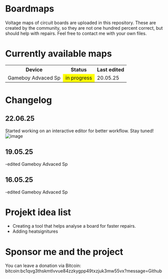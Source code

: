 # Boardmaps
Voltage maps of circuit boards are uploaded in this repository. These are created by the community, so they are not one hundred percent correct, but should help with repairs.  Feel free to contact me with your own files.

# Currently available maps
<table>
  <tr>
    <th>Device</th>
    <th>Status</th>
    <th>Last edited</th>
  </tr>
  <tr>
    <td>Gameboy Advaced Sp</td>
    <td style="background-color: yellow;">in progress</td>
    <td>20.05.25</td>
  </tr>
</table>

# Changelog
## 22.06.25
Started working on an interactive editor for better workflow. Stay tuned!
![image](https://github.com/user-attachments/assets/c4da312f-d04c-44bc-b855-87031d52fa8f)

## 19.05.25
-edited Gameboy Advaced Sp

## 16.05.25
-edited Gameboy Advaced Sp

# Projekt idea list
- Creating a tool that helps analyse a board for faster repairs.
- Adding heatsignitures

# Sponsor me and the project
You can leave a donation via Bitcoin: bitcoin:bc1qvg3thskmtlvvue84zzkygpp49txzjuk3mw55vx?message=Github
